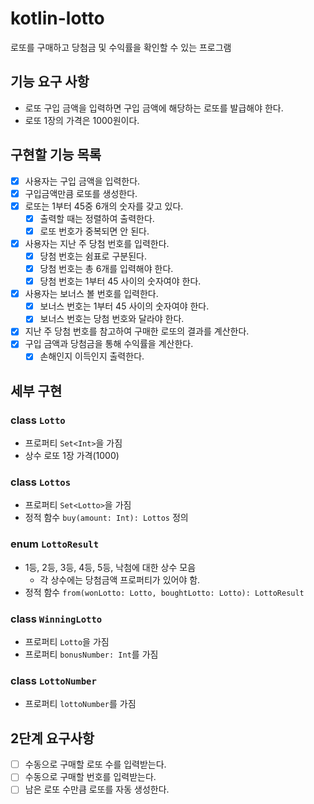 # kotlin-lotto

로또를 구매하고 당첨금 및 수익률을 확인할 수 있는 프로그램

## 기능 요구 사항

- 로또 구입 금액을 입력하면 구입 금액에 해당하는 로또를 발급해야 한다.
- 로또 1장의 가격은 1000원이다.

## 구현할 기능 목록

- [x] 사용자는 구입 금액을 입력한다.
- [x] 구입금액만큼 로또를 생성한다.
- [x] 로또는 1부터 45중 6개의 숫자를 갖고 있다.
    - [x] 출력할 때는 정렬하여 출력한다.
    - [x] 로또 번호가 중복되면 안 된다.
- [x] 사용자는 지난 주 당첨 번호를 입력한다.
    - [x] 당첨 번호는 쉼표로 구분된다.
    - [x] 당첨 번호는 총 6개를 입력해야 한다.
    - [x] 당첨 번호는 1부터 45 사이의 숫자여야 한다.
- [x] 사용자는 보너스 볼 번호를 입력한다.
    - [x] 보너스 번호는 1부터 45 사이의 숫자여야 한다.
    - [x] 보너스 번호는 당첨 번호와 달라야 한다.
- [x] 지난 주 당첨 번호를 참고하여 구매한 로또의 결과를 계산한다.
- [x] 구입 금액과 당첨금을 통해 수익률을 계산한다.
    - [x] 손해인지 이득인지 출력한다.

## 세부 구현

### class `Lotto`

- 프로퍼티 `Set<Int>`을 가짐
- 상수 로또 1장 가격(1000)

### class `Lottos`

- 프로퍼티 `Set<Lotto>`을 가짐
- 정적 함수 `buy(amount: Int): Lottos` 정의

### enum `LottoResult`

- 1등, 2등, 3등, 4등, 5등, 낙첨에 대한 상수 모음
    - 각 상수에는 당첨금액 프로퍼티가 있어야 함.
- 정적 함수 `from(wonLotto: Lotto, boughtLotto: Lotto): LottoResult`

### class `WinningLotto`

- 프로퍼티 `Lotto`을 가짐
- 프로퍼티 `bonusNumber: Int`를 가짐

### class `LottoNumber`

- 프로퍼티 `lottoNumber`를 가짐

## 2단계 요구사항

- [ ] 수동으로 구매할 로또 수를 입력받는다.
- [ ] 수동으로 구매할 번호를 입력받는다.
- [ ] 남은 로또 수만큼 로또를 자동 생성한다.